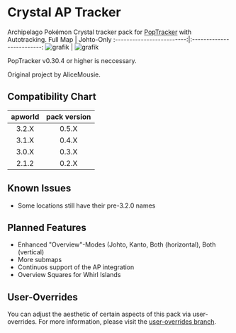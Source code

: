 # Crystal AP Tracker

Archipelago Pokémon Crystal tracker pack for [PopTracker](https://github.com/black-sliver/PopTracker/) with Autotracking.
Full Map             |  Johto-Only
:-------------------------:|:-------------------------:
![grafik](https://github.com/user-attachments/assets/fa207181-8871-4e77-9556-f722cb4eefe7) | ![grafik](https://github.com/user-attachments/assets/2dd88ea7-5674-427f-9993-420c8338ee3c)



PopTracker v0.30.4 or higher is neccessary.

Original project by AliceMousie. 

## Compatibility Chart
apworld | pack version
:-------------------------:|:-------------------------:
3.2.X   | 0.5.X
3.1.X   | 0.4.X
3.0.X   | 0.3.X
2.1.2   | 0.2.X

## Known Issues
- Some locations still have their pre-3.2.0 names

## Planned Features
- Enhanced "Overview"-Modes (Johto, Kanto, Both (horizontal), Both (vertical)
- More submaps
- Continuos support of the AP integration
- Overview Squares for Whirl Islands

## User-Overrides
You can adjust the aesthetic of certain aspects of this pack via user-overrides. For more information, please visit the [user-overrides branch](https://github.com/palex00/crystal-ap-tracker/tree/user-overrides).
